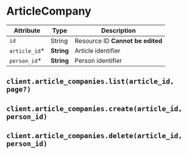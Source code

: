 # ArticleCompany

| Attribute | Type | Description |
| --------- | ---- | ----------- |
| `id`          | String     | Resource ID **Cannot be edited** |
| `article_id`* | **String** | Article identifier |
| `person_id`* | **String** | Person identifier |

## `client.article_companies.list(article_id, page?)`

## `client.article_companies.create(article_id, person_id)`

## `client.article_companies.delete(article_id, person_id)`
